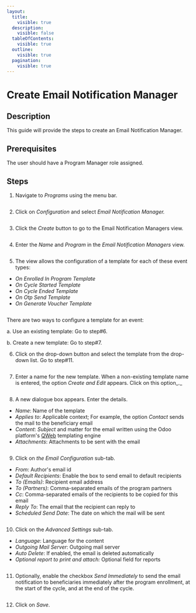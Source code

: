 ```yaml
---
layout:
  title:
    visible: true
  description:
    visible: false
  tableOfContents:
    visible: true
  outline:
    visible: true
  pagination:
    visible: true
---
```


# Create Email Notification Manager

## Description

This guide will provide the steps to create an Email Notification Manager.

## Prerequisites

The user should have a Program Manager role assigned.

## Steps

1. Navigate to _Programs_ using the menu bar.

<figure><img src="../../../../../../.gitbook/assets/programs.png" alt=""><figcaption></figcaption></figure>

2. Click on _Configuration_ and select _Email Notification Manager._

<figure><img src="../../../../../../.gitbook/assets/email-conf-drop-down (1).PNG" alt=""><figcaption></figcaption></figure>

3. Click the _Create_ button to go to the Email Notification Managers view.

<figure><img src="../../../../../../.gitbook/assets/create-email-conf.png" alt=""><figcaption></figcaption></figure>

4. Enter the _Name_ and _Program_ in the _Email Notification Managers_ view.

<figure><img src="../../../../../../.gitbook/assets/email-template-name-program.PNG" alt=""><figcaption></figcaption></figure>

5. The view allows the configuration of a template for each of these event types:

* _On Enrolled In Program Template_
* _On Cycle Started Template_
* _On Cycle Ended Template_
* _On Otp Send Template_
* _On Generate Voucher Template_

<figure><img src="../../../../../../.gitbook/assets/email-template (3).PNG" alt=""><figcaption></figcaption></figure>

There are two ways to configure a template for an event:

a. Use an existing template: Go to step#6.

b. Create a new template: Go to step#7.

6. Click on the drop-down button and select the template from the drop-down list. Go to step#11.

<figure><img src="../../../../../../.gitbook/assets/email-select-drop-down.png" alt=""><figcaption></figcaption></figure>

7. Enter a name for the new template. When a non-existing template name is entered, the option _Create and Edit_ appears. Click on this option\_.\_

<figure><img src="../../../../../../.gitbook/assets/otp-temp.png" alt=""><figcaption></figcaption></figure>

8. A new dialogue box appears. Enter the details.

* _Name_: Name of the template
* _Applies to_: Applicable context; For example, the option _Contact_ sends the mail to the beneficiary email
* _Content_: _Subject_ and matter for the email written using the Odoo platform's [QWeb](https://www.odoo.com/documentation/16.0/developer/reference/frontend/qweb.html) templating engine
* _Attachments_: Attachments to be sent with the email

<figure><img src="../../../../../../.gitbook/assets/content-email-notification (1).PNG" alt=""><figcaption></figcaption></figure>

9. Click on _the Email Configuration_ sub-tab.

* _From_: Author's email id
* _Default Recipients_: Enable the box to send email to default recipients
* _To (Emails)_: Recipient email address
* _To (Partners)_: Comma-separated emails of the program partners
* _Cc_: Comma-separated emails of the recipients to be copied for this email
* _Reply To_: The email that the recipient can reply to
* _Scheduled Send Date_: The date on which the mail will be sent

<figure><img src="../../../../../../.gitbook/assets/conf-email-notification.PNG" alt=""><figcaption></figcaption></figure>

10. Click on the _Advanced Settings_ sub-tab.

* _Language_: Language for the content
* _Outgoing Mail Server_: Outgoing mail server
* _Auto Delete_: If enabled, the email is deleted automatically
* _Optional report to print and attach:_ Optional field for reports

<figure><img src="../../../../../../.gitbook/assets/adv-settings-sms-notifications.PNG" alt=""><figcaption></figcaption></figure>

11. Optionally, enable the checkbox _Send Immediately_ to send the email notification to beneficiaries immediately after the program enrollment, at the start of the cycle, and at the end of the cycle.

<figure><img src="../../../../../../.gitbook/assets/email-save (1).PNG" alt=""><figcaption></figcaption></figure>

12. Click on _Save_.
